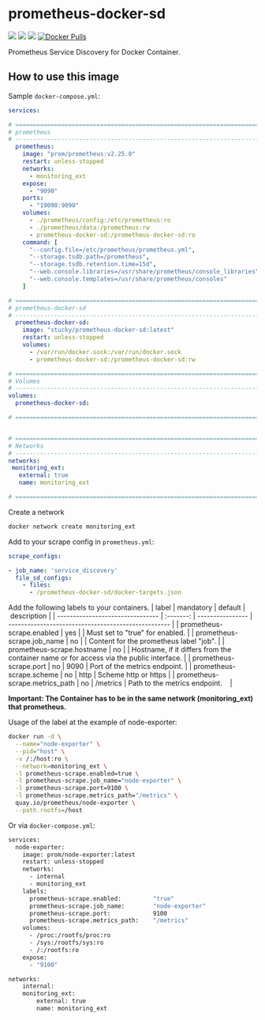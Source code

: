 # prometheus-docker-sd
[![](https://images.microbadger.com/badges/image/stucky/prometheus-docker-sd.svg)](https://microbadger.com/images/stucky/prometheus-docker-sd)
[![](https://images.microbadger.com/badges/version/stucky/prometheus-docker-sd.svg)](https://microbadger.com/images/stucky/prometheus-docker-sd)
[![](https://images.microbadger.com/badges/commit/stucky/prometheus-docker-sd.svg)](https://microbadger.com/images/stucky/prometheus-docker-sd)
[![Docker Pulls](https://img.shields.io/docker/pulls/stucky/prometheus-docker-sd.svg)](https://hub.docker.com/r/stucky/prometheus-docker-sd)

Prometheus Service Discovery for Docker Container.

## How to use this image
Sample `docker-compose.yml`:

```yaml
services:

# ==============================================================================
# prometheus
# ------------------------------------------------------------------------------
  prometheus:
    image: "prom/prometheus:v2.25.0"
    restart: unless-stopped
    networks:
      - monitoring_ext
    expose:
      - "9090"
    ports:
      - "19090:9090"
    volumes:
      - ./prometheus/config:/etc/prometheus:ro
      - ./prometheus/data:/prometheus:rw
      - prometheus-docker-sd:/prometheus-docker-sd:ro
    command: [
      "--config.file=/etc/prometheus/prometheus.yml",
      "--storage.tsdb.path=/prometheus",
      "--storage.tsdb.retention.time=15d",
      "--web.console.libraries=/usr/share/prometheus/console_libraries",
      "--web.console.templates=/usr/share/prometheus/consoles"
    ]

# ==============================================================================
# prometheus-docker-sd
# ------------------------------------------------------------------------------
  prometheus-docker-sd:
    image: "stucky/prometheus-docker-sd:latest"
    restart: unless-stopped
    volumes:
      - /var/run/docker.sock:/var/run/docker.sock
      - prometheus-docker-sd:/prometheus-docker-sd:rw

# ==============================================================================
# Volumes
# ------------------------------------------------------------------------------
volumes:
  prometheus-docker-sd:

# ==============================================================================


# ==============================================================================
# Networks
# ------------------------------------------------------------------------------
networks:
 monitoring_ext:
   external: true
   name: monitoring_ext

# ==============================================================================
```

Create a network
```bash
docker network create monitoring_ext
```

Add to your scrape config in `prometheus.yml`:
```yaml
scrape_configs:

- job_name: 'service_discovery'
  file_sd_configs:
    - files:
      - /prometheus-docker-sd/docker-targets.json
```

Add the following labels to your containers.
| label                            | mandatory | default          | description                                         | 
| -------------------------------- | :-------: | ---------------- | --------------------------------------------------- |
| prometheus-scrape.enabled        |       yes |                  | Must set to "true" for enabled.                     |
| prometheus-scrape.job_name       |        no | <Container-Name> | Content for the prometheus label "job".             |
| prometheus-scrape.hostname       |        no | <Container-Name> | Hostname, if it differs from the container name or for access via the public interface. |
| prometheus-scrape.port           |        no |             9090 | Port of the metrics endpoint.                       |
| prometheus-scrape.scheme         |        no |             http | Scheme http or https                                |
| prometheus-scrape.metrics_path   |        no |         /metrics | Path to the metrics endpoint.                       |

**Important: The Container has to be in the same network (monitoring_ext) that prometheus.**

Usage of the label at the example of node-exporter:
```bash
docker run -d \
  --name="node-exporter" \
  --pid="host" \
  -v /:/host:ro \
  --network=monitoring_ext \
  -l prometheus-scrape.enabled=true \
  -l prometheus-scrape.job_name="node-exporter" \
  -l prometheus-scrape.port=9100 \
  -l prometheus-scrape.metrics_path="/metrics" \
  quay.io/prometheus/node-exporter \
  --path.rootfs=/host
```

Or via `docker-compose.yml`:
```bash
services:
  node-exporter:
    image: prom/node-exporter:latest
    restart: unless-stopped
    networks:
      - internal
      - monitoring_ext
    labels:
      prometheus-scrape.enabled:         "true"
      prometheus-scrape.job_name:        "node-exporter"
      prometheus-scrape.port:            9100
      prometheus-scrape.metrics_path:    "/metrics"
    volumes:
      - /proc:/rootfs/proc:ro
      - /sys:/rootfs/sys:ro
      - /:/rootfs:ro
    expose:
      - "9100"

networks:
    internal:
    monitoring_ext:
        external: true
        name: monitoring_ext
```
